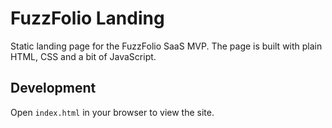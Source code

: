 # FuzzFolio Landing

Static landing page for the FuzzFolio SaaS MVP. The page is built with plain HTML, CSS and a bit of JavaScript.

## Development

Open `index.html` in your browser to view the site.

